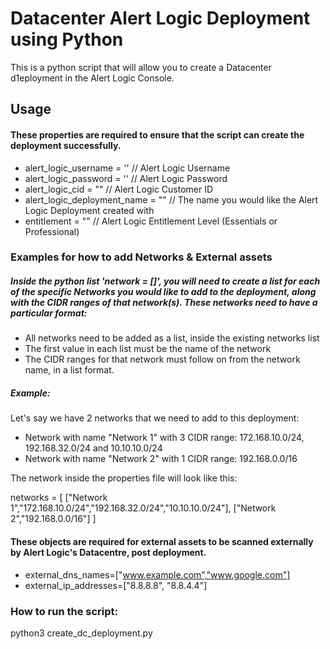 # Datacenter Alert Logic Deployment using Python
This is a python script that will allow you to create a Datacenter d1eployment in the Alert Logic Console.

## Usage
#### These properties are required to ensure that the script can create the deployment successfully. 
- alert_logic_username = '' // Alert Logic Username
- alert_logic_password = '' // Alert Logic Password
- alert_logic_cid = "" // Alert Logic Customer ID
- alert_logic_deployment_name = "" // The name you would like the Alert Logic Deployment created with
- entitlement = "" // Alert Logic Entitlement Level (Essentials or Professional)

### Examples for how to add Networks & External assets
##### Inside the python list 'network = []', you will need to create a list for each of the specific Networks you would like to add to the deployment, along with the CIDR ranges of that network(s). These networks need to have a particular format: 
- All networks need to be added as a list, inside the existing networks list
- The first value in each list must be the name of the network
- The CIDR ranges for that network must follow on from the network name, in a list format. 

##### Example: 

Let's say we have 2 networks that we need to add to this deployment: 
- Network with name "Network 1" with 3 CIDR range:  172.168.10.0/24, 192.168.32.0/24 and 10.10.10.0/24
- Network with name "Network 2" with 1 CIDR range:  192.168.0.0/16

The network inside the properties file will look like this: 

networks = [
["Network 1","172.168.10.0/24","192.168.32.0/24","10.10.10.0/24"],
["Network 2","192.168.0.0/16"]
]

#### These objects are required for external assets to be scanned externally by Alert Logic's Datacentre, post deployment. 
- external_dns_names=["www.example.com","www.google.com"]
- external_ip_addresses=["8.8.8.8", "8.8.4.4"]

### How to run the script: 
python3 create_dc_deployment.py
